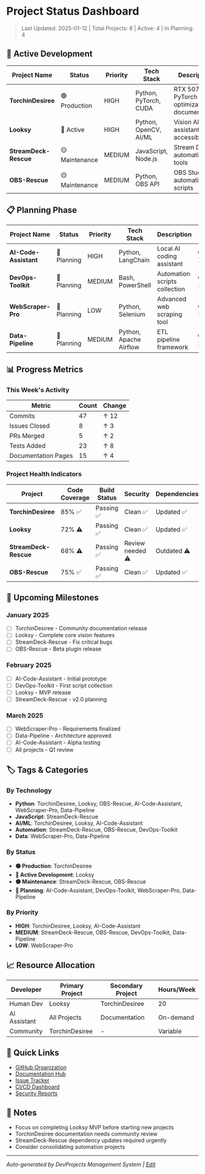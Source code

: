 # Project Status Dashboard

> Last Updated: 2025-01-12 | Total Projects: 8 | Active: 4 | In Planning: 4

## 🚀 Active Development

| Project Name | Status | Priority | Tech Stack | Description | Current Sprint | Next Milestone | Last Updated |
|-------------|--------|----------|------------|-------------|---------------|----------------|--------------|
| **TorchinDesiree** | 🟢 Production | HIGH | Python, PyTorch, CUDA | RTX 5070 PyTorch optimization & documentation | Documentation cleanup | Community release | 2025-01-12 |
| **Looksy** | 🔴 Active | HIGH | Python, OpenCV, AI/ML | Vision AI assistant for accessibility | Core features | MVP release | 2025-01-12 |
| **StreamDeck-Rescue** | 🟡 Maintenance | MEDIUM | JavaScript, Node.js | Stream Deck automation tools | Bug fixes | v2.0 features | 2025-01-12 |
| **OBS-Rescue** | 🟡 Maintenance | MEDIUM | Python, OBS API | OBS Studio automation scripts | Plugin development | Beta release | 2025-01-12 |

## 📋 Planning Phase

| Project Name | Status | Priority | Tech Stack | Description | Start Date | Requirements | Notes |
|-------------|--------|----------|------------|-------------|------------|--------------|-------|
| **AI-Code-Assistant** | 📝 Planning | HIGH | Python, LangChain | Local AI coding assistant | Q1 2025 | LLM integration | Research phase |
| **DevOps-Toolkit** | 📝 Planning | MEDIUM | Bash, PowerShell | Automation scripts collection | Q1 2025 | Script library | Gathering requirements |
| **WebScraper-Pro** | 📝 Planning | LOW | Python, Selenium | Advanced web scraping tool | Q2 2025 | API design | Concept phase |
| **Data-Pipeline** | 📝 Planning | MEDIUM | Python, Apache Airflow | ETL pipeline framework | Q2 2025 | Architecture design | Requirements gathering |

## 📊 Progress Metrics

### This Week's Activity
| Metric | Count | Change |
|--------|-------|--------|
| Commits | 47 | ↑ 12 |
| Issues Closed | 8 | ↑ 3 |
| PRs Merged | 5 | ↑ 2 |
| Tests Added | 23 | ↑ 8 |
| Documentation Pages | 15 | ↑ 4 |

### Project Health Indicators

| Project | Code Coverage | Build Status | Security | Dependencies | Documentation |
|---------|--------------|--------------|----------|--------------|---------------|
| **TorchinDesiree** | 85% ✅ | Passing ✅ | Clean ✅ | Updated ✅ | Complete ✅ |
| **Looksy** | 72% ⚠️ | Passing ✅ | Clean ✅ | Updated ✅ | In Progress 🔄 |
| **StreamDeck-Rescue** | 68% ⚠️ | Passing ✅ | Review needed ⚠️ | Outdated ⚠️ | Complete ✅ |
| **OBS-Rescue** | 75% ✅ | Passing ✅ | Clean ✅ | Updated ✅ | In Progress 🔄 |

## 🎯 Upcoming Milestones

### January 2025
- [ ] TorchinDesiree - Community documentation release
- [ ] Looksy - Complete core vision features
- [ ] StreamDeck-Rescue - Fix critical bugs
- [ ] OBS-Rescue - Beta plugin release

### February 2025
- [ ] AI-Code-Assistant - Initial prototype
- [ ] DevOps-Toolkit - First script collection
- [ ] Looksy - MVP release
- [ ] StreamDeck-Rescue - v2.0 planning

### March 2025
- [ ] WebScraper-Pro - Requirements finalized
- [ ] Data-Pipeline - Architecture approved
- [ ] AI-Code-Assistant - Alpha testing
- [ ] All projects - Q1 review

## 🏷️ Tags & Categories

### By Technology
- **Python**: TorchinDesiree, Looksy, OBS-Rescue, AI-Code-Assistant, WebScraper-Pro, Data-Pipeline
- **JavaScript**: StreamDeck-Rescue
- **AI/ML**: TorchinDesiree, Looksy, AI-Code-Assistant
- **Automation**: StreamDeck-Rescue, OBS-Rescue, DevOps-Toolkit
- **Data**: WebScraper-Pro, Data-Pipeline

### By Status
- **🟢 Production**: TorchinDesiree
- **🔴 Active Development**: Looksy
- **🟡 Maintenance**: StreamDeck-Rescue, OBS-Rescue
- **📝 Planning**: AI-Code-Assistant, DevOps-Toolkit, WebScraper-Pro, Data-Pipeline

### By Priority
- **HIGH**: TorchinDesiree, Looksy, AI-Code-Assistant
- **MEDIUM**: StreamDeck-Rescue, OBS-Rescue, DevOps-Toolkit, Data-Pipeline
- **LOW**: WebScraper-Pro

## 📈 Resource Allocation

| Developer | Primary Project | Secondary Project | Hours/Week |
|-----------|----------------|-------------------|------------|
| Human Dev | Looksy | TorchinDesiree | 20 |
| AI Assistant | All Projects | Documentation | On-demand |
| Community | TorchinDesiree | - | Variable |

## 🔗 Quick Links

- [GitHub Organization](https://github.com/yourusername)
- [Documentation Hub](./docs)
- [Issue Tracker](https://github.com/yourusername/issues)
- [CI/CD Dashboard](./ci-cd-status)
- [Security Reports](./security)

## 📝 Notes

- Focus on completing Looksy MVP before starting new projects
- TorchinDesiree documentation needs community review
- StreamDeck-Rescue dependency updates required urgently
- Consider consolidating automation projects

---

*Auto-generated by DevProjects Management System | [Edit](./scripts/update-status.ps1)*